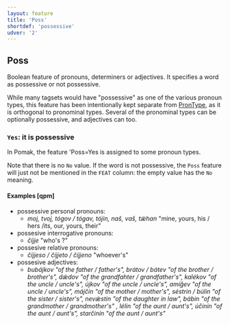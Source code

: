```yaml
---
layout: feature
title: 'Poss'
shortdef: 'possessive'
udver: '2'
---
```


## Poss

Boolean feature of pronouns, determiners or adjectives.  It specifies a word as possessive or not possessive.

While many tagsets would have "possessive" as one of the various pronoun types, this feature has been intentionally kept separate from [PronType](PronType.html), 
as it is orthogonal to pronominal types. Several of the pronominal types can be optionally possessive, and adjectives can too.


### <a name="Yes">`Yes`</a>: it is possessive

In Pomak, the feature 'Poss=Yes is assigned to some pronoun types.

Note that there is no `No` value. If the word is not possessive, the `Poss` feature will just not be mentioned in the `FEAT` column:
 the empty value has the `No` meaning.

#### Examples [qpm]


* possessive personal pronouns:
    * _moj, tvoj, tógov / tógav, tójin, naš, vаš, tǽhan_ "mine, yours, his / hers /its, our, yours, their"  
* possesive interrogative pronouns:
    * _číjje_ "who's ?"  
* possesive relative pronouns:
    * _číjjeso / číjjeto / číjjeno_ "whoever's"  
* possesive adjectives:
    * _bubájkov "of the father / father's", brátov / bátev "of the brother / brother's", dǽdov "of the grandfahter / grandfather's", kalékov "of the uncle / uncle's", újkov "of the uncle / uncle's", amíǧev "of the uncle / uncle's", májčin "of the mother / mother's", séstrin / búlin "of the sister / sister's", nevǽstin "of the daughter in law", bábin "of the grandmother / grandmother's" , lélin "of the aunt / aunt's", účinin "of the aunt / aunt's", starčinín "of the aunt / aunt's"_

<!-- Interlanguage links updated Po 11. listopadu 2024, 20:10:00 CET -->
